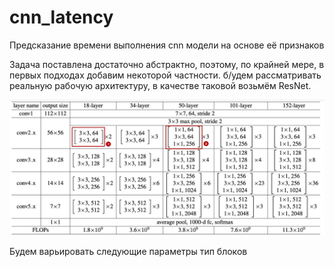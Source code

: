 # cnn_latency
Предсказание времени выполнения cnn модели на основе её признаков

Задача поставлена достаточно абстрактно, поэтому, по крайней мере, в первых подходах добавим некоторой частности. б/удем рассматривать реальную рабочую архитектуру, в качестве таковой возьмём ResNet.

<img src=".github/cd3cf4f38d.jpeg" width="900" style="max-width: 100%;">

Будем варьировать следующие параметры тип блоков 
